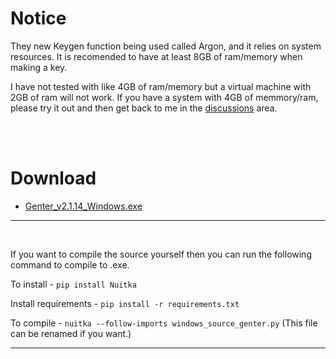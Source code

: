 # Notice
They new Keygen function being used called Argon, and it relies on system resources. It is recomended to have at least 8GB of ram/memory when making a key.

I have not tested with like 4GB of ram/memory but a virtual machine with 2GB of ram will not work. If you have a system with 4GB of memmory/ram, please try it out and then get back to me in the [discussions](https://github.com/therealOri/Genter/discussions/14) area.

<br />
<br />

# Download
- [Genter_v2.1.14_Windows.exe](https://therealori.tk/files/Genter_v2.1.14_Windows.exe)
__ __

<br />

If you want to compile the source yourself then you can run the following command to compile to .exe.

To install - `pip install Nuitka`

Install requirements - `pip install -r requirements.txt`

To compile - `nuitka --follow-imports windows_source_genter.py` (This file can be renamed if you want.)
__ __
